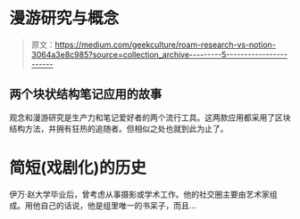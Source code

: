 # 漫游研究与概念

> 原文：<https://medium.com/geekculture/roam-research-vs-notion-3064a3e8c985?source=collection_archive---------5----------------------->

## 两个块状结构笔记应用的故事

观念和漫游研究是生产力和笔记爱好者的两个流行工具。这两款应用都采用了区块结构方法，并拥有狂热的追随者。但相似之处也就到此为止了。

# 简短(戏剧化)的历史

伊万·赵大学毕业后，曾考虑从事摄影或学术工作。他的社交圈主要由艺术家组成。用他自己的话说，他是组里唯一的书呆子，而且…